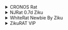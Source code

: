 <details>
  <summary>CRONOS Rat</summary>
  <img src="https://github.com/user-attachments/assets/c5f1aab5-2154-481b-9193-bae8f8a76f3a" alt="1" />
</details>

<details>
  <summary>NJRat 0.7d Ziku</summary>
  <img src="https://github.com/user-attachments/assets/502960fd-a9f7-4a65-8476-619bd2051b52" alt="1" />
</details>

<details>
  <summary>WhiteRat Newbie By Ziku</summary>
  <img src="https://github.com/user-attachments/assets/38ec56a6-b08d-4c4f-839f-0e9d1f59dd80" alt="1" />
</details>

<details>
  <summary>ZikuRAT VIP</summary>
  <img src="https://github.com/user-attachments/assets/836224e5-4da1-49e6-b5fd-2d49235fb959" alt="1" />
</details>
